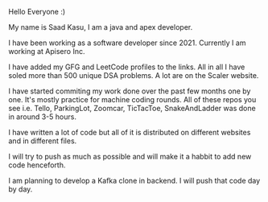 Hello Everyone :)

My name is Saad Kasu, I am a java and apex developer.

I have been working as a software developer since 2021. Currently I am working at Apisero Inc.

I have added my GFG and LeetCode profiles to the links. All in all I have soled more than 500 unique DSA problems. A lot are on the Scaler website.

I have started commiting my work done over the past few months one by one. It's mostly practice for machine coding rounds. All of these repos you see i.e. Tello, ParkingLot, Zoomcar, TicTacToe, SnakeAndLadder was done in around 3-5 hours.

I have written a lot of code but all of it is distributed on different websites and in different files.

I will try to push as much as possible and will make it a habbit to add new code henceforth.

I am planning to develop a Kafka clone in backend. I will push that code day by day.
